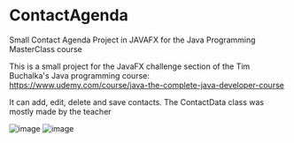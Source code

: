 # ContactAgenda
Small Contact Agenda Project in JAVAFX for the Java Programming MasterClass course

  This is a small project for the JavaFX challenge section of the Tim Buchalka's Java programming course: https://www.udemy.com/course/java-the-complete-java-developer-course
  
  It can add, edit, delete and save contacts. The ContactData class was mostly made by the teacher

![image](https://user-images.githubusercontent.com/81632607/115075722-e7d85500-9ed1-11eb-975f-97fdacc3a550.png)
![image](https://user-images.githubusercontent.com/81632607/115076031-5fa67f80-9ed2-11eb-973e-293fa13b822b.png)


